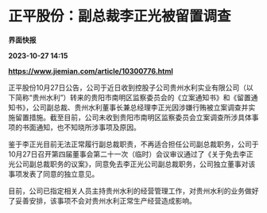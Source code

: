 # 正平股份：副总裁李正光被留置调查
**界面快报**

**2023-10-27 14:15**

**https://www.jiemian.com/article/10300776.html**

正平股份10月27日公告，公司于近日收到控股子公司贵州水利实业有限公司（以下简称“贵州水利”）转来的贵阳市南明区监察委员会的《立案通知书》和《留置通知书》，公司副总裁、贵州水利董事长兼总经理李正光因涉嫌行贿被立案调查并实施留置措施。截至目前，公司未收到贵阳市南明区监察委员会立案调查所涉具体事项的书面通知，也不知晓所涉事项及原因。

鉴于李正光目前无法正常履行副总裁职责，不再适合担任公司副总裁职务，公司于10月27日召开第四届董事会第二十一次（临时）会议审议通过了《关于免去李正光公司副总裁职务的议案》，同意免去李正光公司副总裁职务，公司独立董事对该事项发表了同意的独立意见。

目前，公司已指定相关人员主持贵州水利的经营管理工作，对贵州水利的业务做好了妥善安排，该事项不会对贵州水利正常生产经营造成影响。